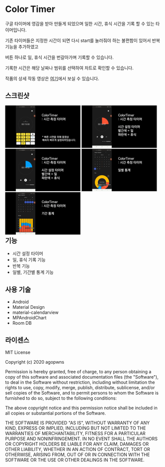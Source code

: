 # Color Timer
구글 타이머에 영감을 받아 만들게 되었으며 일한 시간, 휴식 시간을 기록 할 수 있는 타이머입니다.   
  
기존 타이머들은 지정한 시간이 되면 다시 start를 눌러줘야 하는 불편함이 있어서 반복 기능을 추가하였고   
  
버튼 하나로 일, 휴식 시간을 번갈아가며 기록할 수 있습니다.   
  
기록한 시간은 해당 날짜나 범위를 선택하여 차트로 확인할 수 있습니다.  
    
작품의 상세 작동 영상은 [여기](https://www.youtube.com/watch?v=V_zyc7YkljA)에서 보실 수 있습니다.   
  
## 스크린샷
<div style="float:left;">
  <img src="https://github.com/agopwns/ColorTimer/blob/master/images/1.jpg" alt="Your image title" width="48%"/> 
  <img src="https://github.com/agopwns/ColorTimer/blob/master/images/2.jpg" alt="Your image title" width="48%"/>
  <img src="https://github.com/agopwns/ColorTimer/blob/master/images/3.jpg" alt="Your image title" width="48%"/>
  <img src="https://github.com/agopwns/ColorTimer/blob/master/images/4.jpg" alt="Your image title" width="48%"/>
  <img src="https://github.com/agopwns/ColorTimer/blob/master/images/5.jpg" alt="Your image title" width="48%"/>
</div>

## 기능
  - 시간 설정 타이머
  - 일, 휴식 기록 기능
  - 반복 기능
  - 일별, 기간별 통계 기능

## 사용 기술
  - Android
  - Material Design
  - material-calendarview 
  - MPAndroidChart 
  - Room DB

## 라이센스
MIT License  
  
Copyright (c) 2020 agopwns  
  
Permission is hereby granted, free of charge, to any person obtaining a copy
of this software and associated documentation files (the "Software"), to deal
in the Software without restriction, including without limitation the rights
to use, copy, modify, merge, publish, distribute, sublicense, and/or sell
copies of the Software, and to permit persons to whom the Software is
furnished to do so, subject to the following conditions:  
  
The above copyright notice and this permission notice shall be included in all
copies or substantial portions of the Software.  
  
THE SOFTWARE IS PROVIDED "AS IS", WITHOUT WARRANTY OF ANY KIND, EXPRESS OR
IMPLIED, INCLUDING BUT NOT LIMITED TO THE WARRANTIES OF MERCHANTABILITY,
FITNESS FOR A PARTICULAR PURPOSE AND NONINFRINGEMENT. IN NO EVENT SHALL THE
AUTHORS OR COPYRIGHT HOLDERS BE LIABLE FOR ANY CLAIM, DAMAGES OR OTHER
LIABILITY, WHETHER IN AN ACTION OF CONTRACT, TORT OR OTHERWISE, ARISING FROM,
OUT OF OR IN CONNECTION WITH THE SOFTWARE OR THE USE OR OTHER DEALINGS IN THE
SOFTWARE.  
   
